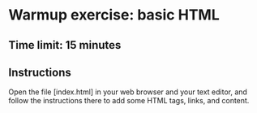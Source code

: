 # Warmup exercise: basic HTML

## Time limit: 15 minutes

## Instructions

Open the file [index.html] in your web browser and your text editor, and follow
the instructions there to add some HTML tags, links, and content.
